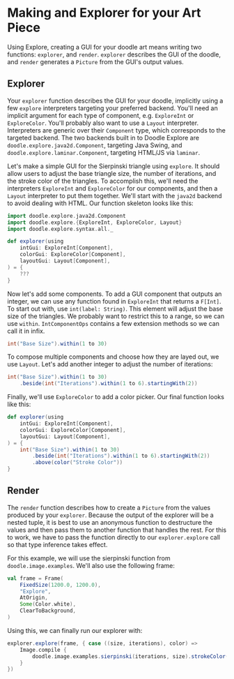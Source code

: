 # Making and Explorer for your Art Piece

Using Explore, creating a GUI for your doodle art means writing
two functions: `explorer`, and `render`. `explorer` describes the
GUI of the doodle, and `render` generates a `Picture` from the GUI's
output values.

## Explorer

Your `explorer` function describes the GUI for your doodle, implicitly using
a few `explore` interpreters targeting your preferred backend. You'll need
an implicit argument for each type of component, e.g. `ExploreInt` or `ExploreColor`.
You'll probably also want to use a `Layout` interpreter. Interpreters are generic
over their `Component` type, which corresponds to the targeted backend. The two
backends built in to Doodle Explore are `doodle.explore.java2d.Component`, targeting
Java Swing, and `doodle.explore.laminar.Component`, targeting HTML/JS via `laminar`.

Let's make a simple GUI for the Sierpinski triangle using `explore`. It should allow
users to adjust the base triangle size, the number of iterations, and the stroke color
of the triangles. To accomplish this, we'll need the interpreters `ExploreInt` and `ExploreColor`
for our components, and then a `Layout` interpreter to put them together. We'll start with the
`java2d` backend to avoid dealing with HTML. Our function skeleton looks like this:

```scala
import doodle.explore.java2d.Component
import doodle.explore.{ExploreInt, ExploreColor, Layout}
import doodle.explore.syntax.all._

def explorer(using
    intGui: ExploreInt[Component],
    colorGui: ExploreColor[Component],
    layoutGui: Layout[Component],
) = {
    ???
}
```

Now let's add some components. To add a GUI component that outputs an
integer, we can use any function found in `ExploreInt` that returns a `F[Int]`.
To start out with, use `int(label: String)`. This element will adjust the
base size of the triangles. We probably want to restrict this to a range,
so we can use `within`. `IntComponentOps` contains a few extension methods
so we can call it in infix.

```scala
int("Base Size").within(1 to 30)
```

To compose multiple components and choose how they are layed out, we use
`Layout`. Let's add another integer to adjust the number of iterations:

```scala
int("Base Size").within(1 to 30) 
    .beside(int("Iterations").within(1 to 6).startingWith(2))
```

Finally, we'll use `ExploreColor` to add a color picker. Our final function
looks like this:
```scala
def explorer(using
    intGui: ExploreInt[Component],
    colorGui: ExploreColor[Component],
    layoutGui: Layout[Component],
) = {
    int("Base Size").within(1 to 30) 
        .beside(int("Iterations").within(1 to 6).startingWith(2))
        .above(color("Stroke Color"))
}
```

## Render

The `render` function describes how to create a `Picture` from the values
produced by your `explorer`. Because the output of the explorer will be
a nested tuple, it is best to use an anonymous function to destructure
the values and then pass them to another function that handles the rest.
For this to work, we have to pass the function directly to our `explorer.explore`
call so that type inference takes effect.

For this example, we will use the sierpinski function from `doodle.image.examples`.
We'll also use the following frame: 

```scala
val frame = Frame(
    FixedSize(1200.0, 1200.0),
    "Explore",
    AtOrigin,
    Some(Color.white),
    ClearToBackground,
)
```

Using this, we can finally run our explorer with:

```scala
explorer.explore(frame, { case ((size, iterations), color) =>
    Image.compile {
        doodle.image.examples.sierpinski(iterations, size).strokeColor(color)
    }
})
```
